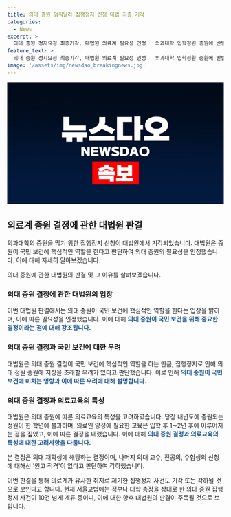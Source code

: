 ```yaml
---
title: 의대 증원 멈춰달라 집행정지 신청 대법 최종 기각
categories:
  - News
excerpt: >
  의대 증원 정지요청 최종기각, 대법원 의료계 필요성 인정   의과대학 입학정원 증원에 반발한 18명의 의대 관계자들의 집행정지 신청이 대법원에서 기각되었다. 대법원은 의대 증원의 필요성을 인정하며 특히 국민 보건에 핵심적인 역할을 한다고 강조했다. 결정의 이유로는 의대 생에게만 적용된 것과 의료계 혼란을 방지하기 위함도 언급됐다. 사진= 대법원
feature_text: >
  의대 증원 정지요청 최종기각, 대법원 의료계 필요성 인정   의과대학 입학정원 증원에 반발한 18명의 의대 관계자들의 집행정지 신청이 대법원에서 기각되었다. 대법원은 의대 증원의 필요성을 인정하며 특히 국민 보건에 핵심적인 역할을 한다고 강조했다. 결정의 이유로는 의대 생에게만 적용된 것과 의료계 혼란을 방지하기 위함도 언급됐다. 사진= 대법원
image: '/assets/img/newsdao_breakingnews.jpg'
---
```


<p><img src="/assets/img/newsdao_breakingnews.jpg" alt="firstkoreanews 속보" /></p>

<h2 data-ke-size="size26">의료계 증원 결정에 관한 대법원 판결</h2>

<p>의과대학의 증원을 막기 위한 집행정지 신청이 대법원에서 기각되었습니다. 대법원은 증원이 국민 보건에 핵심적인 역할을 한다고 판단하여 의대 증원의 필요성을 인정했습니다. 이에 대해 자세히 알아보겠습니다.</p>

<p data-ke-size="size16">의대 증원에 관한 대법원의 판결 및 그 이유를 살펴보겠습니다.</p>

<h3 data-ke-size="size22">의대 증원 결정에 관한 대법원의 입장</h3>

<p>이번 대법원 판결에서는 의대 증원이 국민 보건에 핵심적인 역할을 한다는 입장을 밝히며, 이에 따른 필요성을 인정했습니다. 이에 대해 <b><span style="color: #1a5490;">의대 증원이 국민 보건을 위해 중요한 결정이라는 점에 대해 강조됩니다.</span></b></p>

<h3 data-ke-size="size22">의대 증원 결정과 국민 보건에 대한 우려</h3>

<p>대법원은 의대 증원 결정이 국민 보건에 핵심적인 역할을 하는 만큼, 집행정지로 인해 의대 정원 증원에 지장을 초래할 우려가 있다고 판단했습니다. 이로 인해 <b><span style="color: #1a5490;">의대 증원이 국민 보건에 미치는 영향과 이에 따른 우려에 대해 설명합니다.</span></b></p>

<h3 data-ke-size="size22">의대 증원 결정과 의료교육의 특성</h3>

<p>대법원은 의대 증원에 따른 의료교육의 특성을 고려하였습니다. 당장 내년도에 증원되는 정원이 한 학년에 불과하며, 의료인 양성에 필요한 교육은 입학 후 1∼2년 후에 이루어지는 점을 짚었고, 이에 따른 결정을 내렸습니다. 이에 대해 <b><span style="color: #1a5490;">의대 증원 결정과 의료교육의 특성에 대한 고려사항을 다룹니다.</span></b></p>

<p>본 결정은 의대 재학생에 해당하는 결정이며, 나머지 의대 교수, 전공의, 수험생의 신청에 대해선 '원고 적격'이 없다고 판단하여 각하했습니다. </p>

<p>이번 판결을 통해 의료계가 유사한 취지로 제기한 집행정지 사건도 기각 또는 각하될 것으로 보인다고 합니다. 현재 서울고법에는 정부나 대학 총장을 상대로 한 의대 증원 집행정지 사건이 10건 넘게 계류 중이니, 이에 대한 향후 대법원의 판결이 주목될 것으로 보입니다.</p>

<p data-ke-size="size16">&nbsp;</p>

